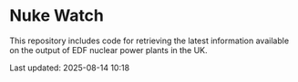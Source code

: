 # Nuke Watch

This repository includes code for retrieving the latest information available on the output of EDF nuclear power plants in the UK.

Last updated: 2025-08-14 10:18